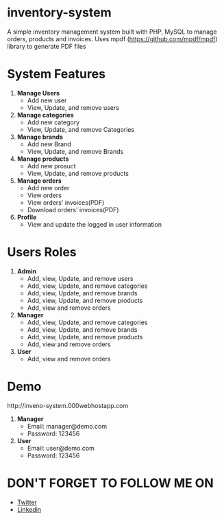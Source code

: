 # inventory-system
A simple inventory management system built with PHP, MySQL to manage orders, products and invoices. Uses mpdf (https://github.com/mpdf/mpdf) library to generate PDF files
# System Features
<ol>
  <li>
    <strong>Manage Users</strong>
      <ul>
          <li>Add new user</li>
          <li>View, Update, and remove users</li>
      </ul>
 </li>
  <li>
    <strong>Manage categories</strong>
      <ul>
          <li>Add new category</li>
          <li>View, Update, and remove Categories</li>
      </ul>
 </li>
  <li>
    <strong>Manage brands</strong>
      <ul>
          <li>Add new Brand</li>
          <li>View, Update, and remove Brands</li>
      </ul>
 </li>
  <li>
    <strong>Manage products</strong>
      <ul>
          <li>Add new prosuct</li>
          <li>View, Update, and remove products</li>
      </ul>
 </li>
  <li>
    <strong>Manage orders</strong>
      <ul>
          <li>Add new order</li>
          <li>View orders</li>
          <li>View orders' invoices(PDF)</li>
          <li>Download orders' invoices(PDF)</li>
      </ul>
 </li>
  <li>
    <strong>Profile</strong>
      <ul>
          <li>View and update the logged in user information</li>
      </ul>
 </li>
</ol>

# Users Roles
<ol>
  <li>
    <strong>Admin</strong>
      <ul>
          <li>Add, view, Update, and remove users</li>
          <li>Add, view, Update, and remove categories</li>
          <li>Add, view, Update, and remove brands</li>
          <li>Add, view, Update, and remove products</li>
          <li>Add, view and remove orders</li>
      </ul>
 </li>
  <li>
    <strong>Manager</strong>
      <ul>
          <li>Add, view, Update, and remove categories</li>
          <li>Add, view, Update, and remove brands</li>
          <li>Add, view, Update, and remove products</li>
          <li>Add, view and remove orders</li>
      </ul>
 </li>
  <li>
    <strong>User</strong>
      <ul>
          <li>Add, view and remove orders</li>
      </ul>
 </li>
</ol>

# Demo

<p>http://inveno-system.000webhostapp.com</p>
<ol>
  <li>
    <strong>Manager</strong>
      <ul>
          <li>Email: manager@demo.com</li>
          <li>Password: 123456</li>
      </ul>
 </li>
  <li>
    <strong>User</strong>
      <ul>
          <li>Email: user@demo.com</li>
          <li>Password: 123456</li>
      </ul>
 </li>
</ol>

# DON'T FORGET TO FOLLOW ME ON

<ul>        
  <li><a href="https://twitter.com/AbbasShDev" target="_blank">Twitter</a></li>
  <li><a href="https://www.linkedin.com/in/abbas-alshaqaq/" target="_blank">Linkedin</a></li>
</ul>
